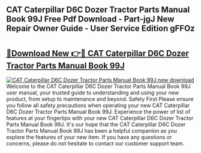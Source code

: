 ## CAT Caterpillar D6C Dozer Tractor Parts Manual Book 99J Free Pdf Download - Part-jgJ New Repair Owner Guide - User Service Edition gFFOz

# <h2><a href="http://bc71780.oget.top/?id=CAT+Caterpillar+D6C+Dozer+Tractor+Parts+Manual+Book+99J">🔗Download New 👉🔴 CAT Caterpillar D6C Dozer Tractor Parts Manual Book 99J</a></h2>

[![CAT Caterpillar D6C Dozer Tractor Parts Manual Book 99J new download](https://i.imgur.com/5g1atiW.png)](http://bc71780.oget.top/?id=CAT+Caterpillar+D6C+Dozer+Tractor+Parts+Manual+Book+99J)
Welcome to the CAT Caterpillar D6C Dozer Tractor Parts Manual Book 99J user manual, your trusted guide to understanding and using your new product, from setup to maintenance and beyond. Safety First Please ensure you follow all safety precautions when operating your new CAT Caterpillar D6C Dozer Tractor Parts Manual Book 99J. Experience the power of list of features at your fingertips with your new CAT Caterpillar D6C Dozer Tractor Parts Manual Book 99J. It's our hope that the CAT Caterpillar D6C Dozer Tractor Parts Manual Book 99J has been a helpful companion as you explore the features of your new item. If you have any questions or concerns, please do not hesitate to contact our customer support team.
